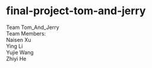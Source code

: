 # final-project-tom-and-jerry
Team Tom_And_Jerry<br>
Team Members:<br> 
              Naisen Xu <br>
              Ying Li<br>
              Yujie Wang<br>
              Zhiyi He<br>
